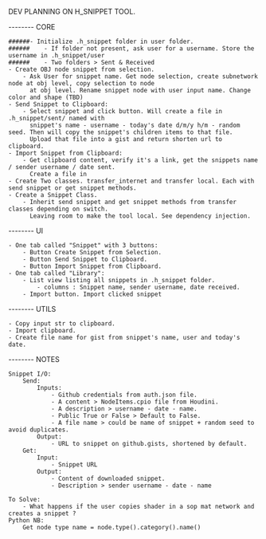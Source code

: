 DEV PLANNING ON H_SNIPPET TOOL.


-------- CORE

    ######- Initialize .h_snippet folder in user folder.
    ######    - If folder not present, ask user for a username. Store the username in .h_snippet/user
    ######    - Two folders > Sent & Received
    - Create OBJ node snippet from selection.
        - Ask User for snippet name. Get node selection, create subnetwork node at obj level, copy selection to node
          at obj level. Rename snippet node with user input name. Change color and shape (TBD)
    - Send Snippet to Clipboard:
        - Select snippet and click button. Will create a file in .h_snippet/sent/ named with 
          snippet's name - username - today's date d/m/y h/m - random seed. Then will copy the snippet's children items to that file.
          Upload that file into a gist and return shorten url to clipboard.
    - Import Snippet from Clipboard:
        - Get clipboard content, verify it's a link, get the snippets name / sender username / date sent.
          Create a file in 
    - Create Two classes. transfer_internet and transfer local. Each with send snippet or get snippet methods.
    - Create a Snippet Class.
        - Inherit send snippet and get snippet methods from transfer classes depending on switch. 
          Leaving room to make the tool local. See dependency injection.

-------- UI

    - One tab called "Snippet" with 3 buttons: 
        - Button Create Snippet from Selection.
        - Button Send Snippet to Clipboard.
        - Button Import Snippet from Clipboard.
    - One tab called "Library":
        - List view listing all snippets in .h_snippet folder.
            - columns : Snippet name, sender username, date received.
        - Import button. Import clicked snippet

-------- UTILS

    - Copy input str to clipboard.
    - Import clipboard.
    - Create file name for gist from snippet's name, user and today's date.

-------- NOTES

    Snippet I/O:
        Send:
            Inputs:
                - Github credentials from auth.json file.
                - A content > NodeItems.cpio file from Houdini.
                - A description > username - date - name.
                - Public True or False > Default to False.
                - A file name > could be name of snippet + random seed to avoid duplicates.
            Output:
                - URL to snippet on github.gists, shortened by default.
        Get:
            Input:
                - Snippet URL
            Output:
                - Content of downloaded snippet.
                - Description > sender username - date - name

    To Solve:
        - What happens if the user copies shader in a sop mat network and creates a snippet ?
    Python NB:
        Get node type name = node.type().category().name()